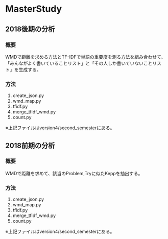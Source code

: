 # MasterStudy

## 2018後期の分析
### 概要
WMDで距離を求める方法とTF-IDFで単語の重要度を測る方法を組み合わせて、「みんながよく書いていることリスト」と「その人しか書いていないことリスト」を生成する。

### 方法
1. create_json.py
2. wmd_map.py
3. tfidf.py
4. merge_tfidf_wmd.py
5. count.py

※上記ファイルはversion4/second_semesterにある。


## 2018前期の分析
### 概要
WMDで距離を求めて、該当のProblem,Tryに似たKeppを抽出する。

### 方法
1. create_json.py
2. wmd_map.py
3. tfidf.py
4. merge_tfidf_wmd.py
5. count.py

※上記ファイルはversion4/second_semesterにある。
